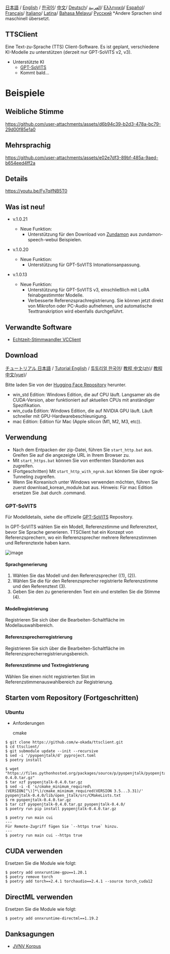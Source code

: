 [日本語](/README.md) /
[English](/docs_i18n/README_en.md) /
[한국어](/docs_i18n/README_ko.md)/
[中文](/docs_i18n/README_zh.md)/
[Deutsch](/docs_i18n/README_de.md)/
[العربية](/docs_i18n/README_ar.md)/
[Ελληνικά](/docs_i18n/README_el.md)/
[Español](/docs_i18n/README_es.md)/
[Français](/docs_i18n/README_fr.md)/
[Italiano](/docs_i18n/README_it.md)/
[Latina](/docs_i18n/README_la.md)/
[Bahasa Melayu](/docs_i18n/README_ms.md)/
[Русский](/docs_i18n/README_ru.md) 
  *Andere Sprachen sind maschinell übersetzt.

TTSClient
---

Eine Text-zu-Sprache (TTS) Client-Software. Es ist geplant, verschiedene KI-Modelle zu unterstützen (derzeit nur GPT-SoVITS v2, v3).

- Unterstützte KI
  - [GPT-SoVITS](https://github.com/RVC-Boss/GPT-SoVITS)
  - Kommt bald...

# Beispiele

## Weibliche Stimme

https://github.com/user-attachments/assets/d6b94c39-b2d3-478a-bc79-29d00f85e1a0

## Mehrsprachig

https://github.com/user-attachments/assets/e02e7df3-89bf-485a-9aed-b654eed4ff2a

## Details

https://youtu.be/Fy7qifNB5T0

## Was ist neu!
- v.1.0.21
  - Neue Funktion:
    - Unterstützung für den Download von [Zundamon](https://github.com/zunzun999/zundamon-speech-webui) aus zundamon-speech-webui Beispielen.

- v.1.0.20
  - Neue Funktion:
    - Unterstützung für GPT-SoVITS Intonationsanpassung.

- v.1.0.13
  - Neue Funktion:
    - Unterstützung für GPT-SoVITS v3, einschließlich mit LoRA feinabgestimmter Modelle.
    - Verbesserte Referenzsprachregistrierung. Sie können jetzt direkt von Mikrofon oder PC-Audio aufnehmen, und automatische Texttranskription wird ebenfalls durchgeführt.

## Verwandte Software
- [Echtzeit-Stimmwandler VCClient](https://github.com/w-okada/voice-changer)

## Download

[チュートリアル 日本語](https://youtu.be/deOsmixKfbw) /
[Tutorial English](https://youtu.be/BhSIvoxSuxQ) /
[튜토리얼 한국어](https://youtu.be/FZINjbzdUgg)/
[教程 中文(zh)](https://youtu.be/IkOMV6rViog)/
[教程 中文(yue)](https://youtu.be/4Ms_9SBIbKk)/

Bitte laden Sie von der [Hugging Face Repository](https://huggingface.co/wok000/ttsclient000/tree/main) herunter.

- win_std Edition: Windows Edition, die auf CPU läuft. Langsamer als die CUDA-Version, aber funktioniert auf aktuellen CPUs mit anständiger Spezifikation.
- win_cuda Edition: Windows Edition, die auf NVIDIA GPU läuft. Läuft schneller mit GPU-Hardwarebeschleunigung.
- mac Edition: Edition für Mac (Apple silicon (M1, M2, M3, etc)).

## Verwendung
- Nach dem Entpacken der zip-Datei, führen Sie `start_http.bat` aus. Greifen Sie auf die angezeigte URL in Ihrem Browser zu.
- Mit `start_https.bat` können Sie von entfernten Standorten aus zugreifen.
- (Fortgeschritten) Mit `start_http_with_ngrok.bat` können Sie über ngrok-Tunneling zugreifen.
- Wenn Sie Koreanisch unter Windows verwenden möchten, führen Sie zuerst download_korean_module.bat aus.
Hinweis: Für mac Edition ersetzen Sie .bat durch .command.

### GPT-SoVITS

Für Modelldetails, siehe die offizielle [GPT-SoVITS](https://github.com/RVC-Boss/GPT-SoVITS) Repository.

In GPT-SoVITS wählen Sie ein Modell, Referenzstimme und Referenztext, bevor Sie Sprache generieren. TTSClient hat ein Konzept von Referenzsprechern, wo ein Referenzsprecher mehrere Referenzstimmen und Referenztexte haben kann.

![image](https://github.com/user-attachments/assets/032a65ed-b9d5-4f8a-8efe-73bd10b66593)

#### Sprachgenerierung

1. Wählen Sie das Modell und den Referenzsprecher ((1), (2)).
2. Wählen Sie die für den Referenzsprecher registrierte Referenzstimme und den Referenztext (3).
3. Geben Sie den zu generierenden Text ein und erstellen Sie die Stimme (4).

#### Modellregistrierung

Registrieren Sie sich über die Bearbeiten-Schaltfläche im Modellauswahlbereich.

#### Referenzsprecherregistrierung

Registrieren Sie sich über die Bearbeiten-Schaltfläche im Referenzsprecherregistrierungsbereich.

#### Referenzstimme und Textregistrierung

Wählen Sie einen nicht registrierten Slot im Referenzstimmenauswahlbereich zur Registrierung.

## Starten vom Repository (Fortgeschritten)

### Ubuntu

* Anforderungen
  
  cmake

```
$ git clone https://github.com/w-okada/ttsclient.git
$ cd ttsclient/
$ git submodule update --init --recursive
$ sed -i '/pyopenjtalk/d' pyproject.toml
$ poetry install

$ wget "https://files.pythonhosted.org/packages/source/p/pyopenjtalk/pyopenjtalk-0.4.0.tar.gz"
$ tar xzf pyopenjtalk-0.4.0.tar.gz
$ sed -i -E 's/cmake_minimum_required\(VERSION[^\)]*\)/cmake_minimum_required(VERSION 3.5...3.31)/' pyopenjtalk-0.4.0/lib/open_jtalk/src/CMakeLists.txt
$ rm pyopenjtalk-0.4.0.tar.gz
$ tar czf pyopenjtalk-0.4.0.tar.gz pyopenjtalk-0.4.0/
$ poetry run pip install pyopenjtalk-0.4.0.tar.gz

$ poetry run main cui
---
Für Remote-Zugriff fügen Sie `--https true` hinzu.
---
$ poetry run main cui --https true
```

## CUDA verwenden
Ersetzen Sie die Module wie folgt:
```
$ poetry add onnxruntime-gpu==1.20.1
$ poetry remove torch
$ poetry add torch==2.4.1 torchaudio==2.4.1 --source torch_cuda12
```

## DirectML verwenden
Ersetzen Sie die Module wie folgt:
```
$ poetry add onnxruntime-directml==1.19.2
```

## Danksagungen
- [JVNV Korpus](https://sites.google.com/site/shinnosuketakamichi/research-topics/jvnv_corpus)
